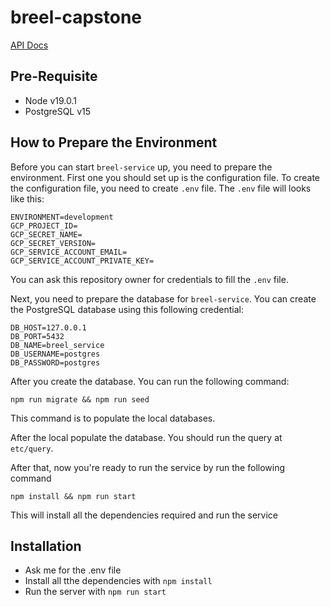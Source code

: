 # breel-capstone

[API Docs](https://breel-service-67fn7hvfma-as.a.run.app/swagger/)

## Pre-Requisite
- Node v19.0.1
- PostgreSQL v15



## How to Prepare the Environment

Before you can start `breel-service` up, you need to prepare the environment. First one you should set up is the configuration file. To create the configuration file, you need to create `.env` file. The `.env` file will looks like this:
```shell
ENVIRONMENT=development
GCP_PROJECT_ID=
GCP_SECRET_NAME=
GCP_SECRET_VERSION=
GCP_SERVICE_ACCOUNT_EMAIL=
GCP_SERVICE_ACCOUNT_PRIVATE_KEY=
```
You can ask this repository owner for credentials to fill the `.env` file.

Next, you need to prepare the database for `breel-service`. You can create the PostgreSQL database using this following credential:
```shell
DB_HOST=127.0.0.1
DB_PORT=5432
DB_NAME=breel_service
DB_USERNAME=postgres
DB_PASSWORD=postgres
```

After you create the database. You can run the following command:
```shell
npm run migrate && npm run seed
```
This command is to populate the local databases.

After the local populate the database. You should run the query at `etc/query`.

After that, now you're ready to run the service by run the following command
```shell
npm install && npm run start
```
This will install all the dependencies required and run the service

## Installation
- Ask me for the .env file
- Install all tthe dependencies with `npm install`
- Run the server with `npm run start`

